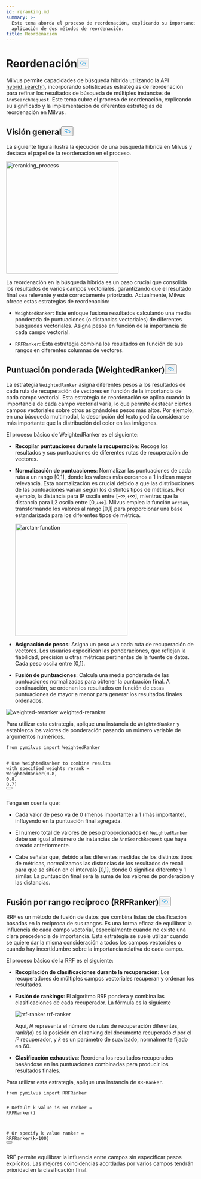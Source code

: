 ```yaml
---
id: reranking.md
summary: >-
  Este tema aborda el proceso de reordenación, explicando su importancia y la
  aplicación de dos métodos de reordenación.
title: Reordenación
---
```

<h1 id="Reranking" class="common-anchor-header">Reordenación<button data-href="#Reranking" class="anchor-icon" translate="no">
      <svg translate="no"
        aria-hidden="true"
        focusable="false"
        height="20"
        version="1.1"
        viewBox="0 0 16 16"
        width="16"
      >
        <path
          fill="#0092E4"
          fill-rule="evenodd"
          d="M4 9h1v1H4c-1.5 0-3-1.69-3-3.5S2.55 3 4 3h4c1.45 0 3 1.69 3 3.5 0 1.41-.91 2.72-2 3.25V8.59c.58-.45 1-1.27 1-2.09C10 5.22 8.98 4 8 4H4c-.98 0-2 1.22-2 2.5S3 9 4 9zm9-3h-1v1h1c1 0 2 1.22 2 2.5S13.98 12 13 12H9c-.98 0-2-1.22-2-2.5 0-.83.42-1.64 1-2.09V6.25c-1.09.53-2 1.84-2 3.25C6 11.31 7.55 13 9 13h4c1.45 0 3-1.69 3-3.5S14.5 6 13 6z"
        ></path>
      </svg>
    </button></h1><p>Milvus permite capacidades de búsqueda híbrida utilizando la API <a href="https://milvus.io/api-reference/pymilvus/v2.4.x/ORM/Collection/hybrid_search.md">hybrid_search()</a>, incorporando sofisticadas estrategias de reordenación para refinar los resultados de búsqueda de múltiples instancias de <code translate="no">AnnSearchRequest</code>. Este tema cubre el proceso de reordenación, explicando su significado y la implementación de diferentes estrategias de reordenación en Milvus.</p>
<h2 id="Overview" class="common-anchor-header">Visión general<button data-href="#Overview" class="anchor-icon" translate="no">
      <svg translate="no"
        aria-hidden="true"
        focusable="false"
        height="20"
        version="1.1"
        viewBox="0 0 16 16"
        width="16"
      >
        <path
          fill="#0092E4"
          fill-rule="evenodd"
          d="M4 9h1v1H4c-1.5 0-3-1.69-3-3.5S2.55 3 4 3h4c1.45 0 3 1.69 3 3.5 0 1.41-.91 2.72-2 3.25V8.59c.58-.45 1-1.27 1-2.09C10 5.22 8.98 4 8 4H4c-.98 0-2 1.22-2 2.5S3 9 4 9zm9-3h-1v1h1c1 0 2 1.22 2 2.5S13.98 12 13 12H9c-.98 0-2-1.22-2-2.5 0-.83.42-1.64 1-2.09V6.25c-1.09.53-2 1.84-2 3.25C6 11.31 7.55 13 9 13h4c1.45 0 3-1.69 3-3.5S14.5 6 13 6z"
        ></path>
      </svg>
    </button></h2><p>La siguiente figura ilustra la ejecución de una búsqueda híbrida en Milvus y destaca el papel de la reordenación en el proceso.</p>
<p><img translate="no" src="/docs/v2.4.x/assets/multi-vector-rerank.png" alt="reranking_process" width="300"/></p>
<p>La reordenación en la búsqueda híbrida es un paso crucial que consolida los resultados de varios campos vectoriales, garantizando que el resultado final sea relevante y esté correctamente priorizado. Actualmente, Milvus ofrece estas estrategias de reordenación:</p>
<ul>
<li><p><code translate="no">WeightedRanker</code>: Este enfoque fusiona resultados calculando una media ponderada de puntuaciones (o distancias vectoriales) de diferentes búsquedas vectoriales. Asigna pesos en función de la importancia de cada campo vectorial.</p></li>
<li><p><code translate="no">RRFRanker</code>: Esta estrategia combina los resultados en función de sus rangos en diferentes columnas de vectores.</p></li>
</ul>
<h2 id="Weighted-Scoring-WeightedRanker" class="common-anchor-header">Puntuación ponderada (WeightedRanker)<button data-href="#Weighted-Scoring-WeightedRanker" class="anchor-icon" translate="no">
      <svg translate="no"
        aria-hidden="true"
        focusable="false"
        height="20"
        version="1.1"
        viewBox="0 0 16 16"
        width="16"
      >
        <path
          fill="#0092E4"
          fill-rule="evenodd"
          d="M4 9h1v1H4c-1.5 0-3-1.69-3-3.5S2.55 3 4 3h4c1.45 0 3 1.69 3 3.5 0 1.41-.91 2.72-2 3.25V8.59c.58-.45 1-1.27 1-2.09C10 5.22 8.98 4 8 4H4c-.98 0-2 1.22-2 2.5S3 9 4 9zm9-3h-1v1h1c1 0 2 1.22 2 2.5S13.98 12 13 12H9c-.98 0-2-1.22-2-2.5 0-.83.42-1.64 1-2.09V6.25c-1.09.53-2 1.84-2 3.25C6 11.31 7.55 13 9 13h4c1.45 0 3-1.69 3-3.5S14.5 6 13 6z"
        ></path>
      </svg>
    </button></h2><p>La estrategia <code translate="no">WeightedRanker</code> asigna diferentes pesos a los resultados de cada ruta de recuperación de vectores en función de la importancia de cada campo vectorial. Esta estrategia de reordenación se aplica cuando la importancia de cada campo vectorial varía, lo que permite destacar ciertos campos vectoriales sobre otros asignándoles pesos más altos. Por ejemplo, en una búsqueda multimodal, la descripción del texto podría considerarse más importante que la distribución del color en las imágenes.</p>
<p>El proceso básico de WeightedRanker es el siguiente:</p>
<ul>
<li><p><strong>Recopilar puntuaciones durante la recuperación</strong>: Recoge los resultados y sus puntuaciones de diferentes rutas de recuperación de vectores.</p></li>
<li><p><strong>Normalización de puntuaciones</strong>: Normalizar las puntuaciones de cada ruta a un rango [0,1], donde los valores más cercanos a 1 indican mayor relevancia. Esta normalización es crucial debido a que las distribuciones de las puntuaciones varían según los distintos tipos de métricas. Por ejemplo, la distancia para IP oscila entre [-∞,+∞], mientras que la distancia para L2 oscila entre [0,+∞]. Milvus emplea la función <code translate="no">arctan</code>, transformando los valores al rango [0,1] para proporcionar una base estandarizada para los diferentes tipos de métrica.</p>
<p><img translate="no" src="/docs/v2.4.x/assets/arctan.png" alt="arctan-function" width="300"/></p></li>
<li><p><strong>Asignación de pesos</strong>: Asigna un peso <code translate="no">w𝑖</code> a cada ruta de recuperación de vectores. Los usuarios especifican las ponderaciones, que reflejan la fiabilidad, precisión u otras métricas pertinentes de la fuente de datos. Cada peso oscila entre [0,1].</p></li>
<li><p><strong>Fusión de puntuaciones</strong>: Calcula una media ponderada de las puntuaciones normalizadas para obtener la puntuación final. A continuación, se ordenan los resultados en función de estas puntuaciones de mayor a menor para generar los resultados finales ordenados.</p></li>
</ul>
<p>
  
   <span class="img-wrapper"> <img translate="no" src="/docs/v2.4.x//assets/weighted-reranker.png" alt="weighted-reranker" class="doc-image" id="weighted-reranker" />
   </span> <span class="img-wrapper"> <span>weighted-reranker</span> </span></p>
<p>Para utilizar esta estrategia, aplique una instancia de <code translate="no">WeightedRanker</code> y establezca los valores de ponderación pasando un número variable de argumentos numéricos.</p>
<pre><code translate="no" class="language-python"><span class="hljs-keyword">from</span> pymilvus <span class="hljs-keyword">import</span> WeightedRanker

<span class="hljs-comment"># Use WeightedRanker to combine results with specified weights</span>
rerank = WeightedRanker(<span class="hljs-number">0.8</span>, <span class="hljs-number">0.8</span>, <span class="hljs-number">0.7</span>) 
<button class="copy-code-btn"></button></code></pre>
<p>Tenga en cuenta que:</p>
<ul>
<li><p>Cada valor de peso va de 0 (menos importante) a 1 (más importante), influyendo en la puntuación final agregada.</p></li>
<li><p>El número total de valores de peso proporcionados en <code translate="no">WeightedRanker</code> debe ser igual al número de instancias de <code translate="no">AnnSearchRequest</code> que haya creado anteriormente.</p></li>
<li><p>Cabe señalar que, debido a las diferentes medidas de los distintos tipos de métricas, normalizamos las distancias de los resultados de recall para que se sitúen en el intervalo [0,1], donde 0 significa diferente y 1 similar. La puntuación final será la suma de los valores de ponderación y las distancias.</p></li>
</ul>
<h2 id="Reciprocal-Rank-Fusion-RRFRanker" class="common-anchor-header">Fusión por rango recíproco (RRFRanker)<button data-href="#Reciprocal-Rank-Fusion-RRFRanker" class="anchor-icon" translate="no">
      <svg translate="no"
        aria-hidden="true"
        focusable="false"
        height="20"
        version="1.1"
        viewBox="0 0 16 16"
        width="16"
      >
        <path
          fill="#0092E4"
          fill-rule="evenodd"
          d="M4 9h1v1H4c-1.5 0-3-1.69-3-3.5S2.55 3 4 3h4c1.45 0 3 1.69 3 3.5 0 1.41-.91 2.72-2 3.25V8.59c.58-.45 1-1.27 1-2.09C10 5.22 8.98 4 8 4H4c-.98 0-2 1.22-2 2.5S3 9 4 9zm9-3h-1v1h1c1 0 2 1.22 2 2.5S13.98 12 13 12H9c-.98 0-2-1.22-2-2.5 0-.83.42-1.64 1-2.09V6.25c-1.09.53-2 1.84-2 3.25C6 11.31 7.55 13 9 13h4c1.45 0 3-1.69 3-3.5S14.5 6 13 6z"
        ></path>
      </svg>
    </button></h2><p>RRF es un método de fusión de datos que combina listas de clasificación basadas en la recíproca de sus rangos. Es una forma eficaz de equilibrar la influencia de cada campo vectorial, especialmente cuando no existe una clara precedencia de importancia. Esta estrategia se suele utilizar cuando se quiere dar la misma consideración a todos los campos vectoriales o cuando hay incertidumbre sobre la importancia relativa de cada campo.</p>
<p>El proceso básico de la RRF es el siguiente:</p>
<ul>
<li><p><strong>Recopilación de clasificaciones durante la recuperación</strong>: Los recuperadores de múltiples campos vectoriales recuperan y ordenan los resultados.</p></li>
<li><p><strong>Fusión de rankings</strong>: El algoritmo RRF pondera y combina las clasificaciones de cada recuperador. La fórmula es la siguiente</p>
<p>
  
   <span class="img-wrapper"> <img translate="no" src="/docs/v2.4.x//assets/rrf-ranker.png" alt="rrf-ranker" class="doc-image" id="rrf-ranker" />
   </span> <span class="img-wrapper"> <span>rrf-ranker</span> </span></p>
<p>Aquí, 𝑁 representa el número de rutas de recuperación diferentes, rank𝑖(𝑑) es la posición en el ranking del documento recuperado 𝑑 por el 𝑖º recuperador, y 𝑘 es un parámetro de suavizado, normalmente fijado en 60.</p></li>
<li><p><strong>Clasificación exhaustiva</strong>: Reordena los resultados recuperados basándose en las puntuaciones combinadas para producir los resultados finales.</p></li>
</ul>
<p>Para utilizar esta estrategia, aplique una instancia de <code translate="no">RRFRanker</code>.</p>
<pre><code translate="no" class="language-python"><span class="hljs-keyword">from</span> pymilvus <span class="hljs-keyword">import</span> RRFRanker

<span class="hljs-comment"># Default k value is 60</span>
ranker = RRFRanker()

<span class="hljs-comment"># Or specify k value</span>
ranker = RRFRanker(k=<span class="hljs-number">100</span>)
<button class="copy-code-btn"></button></code></pre>
<p>RRF permite equilibrar la influencia entre campos sin especificar pesos explícitos. Las mejores coincidencias acordadas por varios campos tendrán prioridad en la clasificación final.</p>
